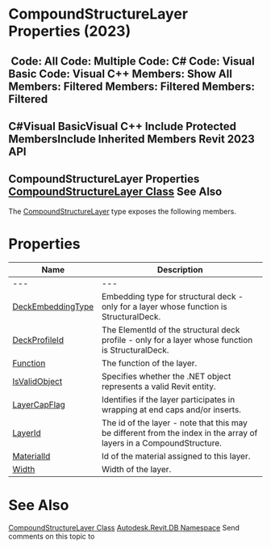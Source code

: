 # CompoundStructureLayer Properties (2023)

﻿
 Code: All Code: Multiple Code: C# Code: Visual Basic Code: Visual C++  Members: Show All Members: Filtered Members: Filtered Members: Filtered   
---  
C#Visual BasicVisual C++
Include Protected MembersInclude Inherited Members
Revit 2023 API  
---  
CompoundStructureLayer Properties  
[CompoundStructureLayer Class](faece83a-6d49-41b0-2713-fe6cfaa5a3b5.md "CompoundStructureLayer Class") See Also  
---  
The [CompoundStructureLayer](faece83a-6d49-41b0-2713-fe6cfaa5a3b5.md "CompoundStructureLayer Class") type exposes the following members.
# Properties
| Name | Description |
| --- | --- |
| --- | --- | --- |
| [DeckEmbeddingType](a42d8678-ec33-faef-de00-371c5bda10c9.md "DeckEmbeddingType Property") | Embedding type for structural deck - only for a layer whose function is StructuralDeck. |
| [DeckProfileId](7bd864e9-3e9d-f4dd-ddf7-57e70ce8c8ba.md "DeckProfileId Property") | The ElementId of the structural deck profile - only for a layer whose function is StructuralDeck. |
| [Function](7b4a274c-2ff0-2ecc-5e3b-ab1d46f3d268.md "Function Property") | The function of the layer. |
| [IsValidObject](90612f1e-66d2-9b7f-5f69-9306e04e3cc6.md "IsValidObject Property") | Specifies whether the .NET object represents a valid Revit entity. |
| [LayerCapFlag](692333a8-4879-bec3-cb25-9eece96a1bea.md "LayerCapFlag Property") | Identifies if the layer participates in wrapping at end caps and/or inserts. |
| [LayerId](7b6ace8a-7810-5e6d-760e-642361fbe916.md "LayerId Property") | The id of the layer - note that this may be different from the index in the array of layers in a CompoundStructure. |
| [MaterialId](c5a502aa-217c-b76b-b1ad-33f57cc7b24d.md "MaterialId Property") | Id of the material assigned to this layer. |
| [Width](0889be74-8b9c-b498-54c1-04d41db3f6ce.md "Width Property") | Width of the layer. |

# See Also
[CompoundStructureLayer Class](faece83a-6d49-41b0-2713-fe6cfaa5a3b5.md "CompoundStructureLayer Class")
[Autodesk.Revit.DB Namespace](87546ba7-461b-c646-cbb1-2cb8f5bff8b2.md "Autodesk.Revit.DB Namespace")
Send comments on this topic to 